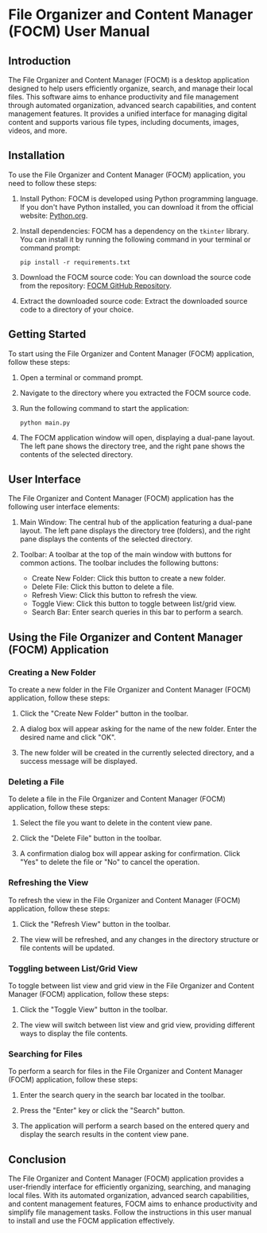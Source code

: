# File Organizer and Content Manager (FOCM) User Manual

## Introduction

The File Organizer and Content Manager (FOCM) is a desktop application designed to help users efficiently organize, search, and manage their local files. This software aims to enhance productivity and file management through automated organization, advanced search capabilities, and content management features. It provides a unified interface for managing digital content and supports various file types, including documents, images, videos, and more.

## Installation

To use the File Organizer and Content Manager (FOCM) application, you need to follow these steps:

1. Install Python: FOCM is developed using Python programming language. If you don't have Python installed, you can download it from the official website: [Python.org](https://www.python.org/downloads/).

2. Install dependencies: FOCM has a dependency on the `tkinter` library. You can install it by running the following command in your terminal or command prompt:

   ```
   pip install -r requirements.txt
   ```

3. Download the FOCM source code: You can download the source code from the repository: [FOCM GitHub Repository](https://github.com/your-repository-link).

4. Extract the downloaded source code: Extract the downloaded source code to a directory of your choice.

## Getting Started

To start using the File Organizer and Content Manager (FOCM) application, follow these steps:

1. Open a terminal or command prompt.

2. Navigate to the directory where you extracted the FOCM source code.

3. Run the following command to start the application:

   ```
   python main.py
   ```

4. The FOCM application window will open, displaying a dual-pane layout. The left pane shows the directory tree, and the right pane shows the contents of the selected directory.

## User Interface

The File Organizer and Content Manager (FOCM) application has the following user interface elements:

1. Main Window: The central hub of the application featuring a dual-pane layout. The left pane displays the directory tree (folders), and the right pane displays the contents of the selected directory.

2. Toolbar: A toolbar at the top of the main window with buttons for common actions. The toolbar includes the following buttons:

   - Create New Folder: Click this button to create a new folder.
   - Delete File: Click this button to delete a file.
   - Refresh View: Click this button to refresh the view.
   - Toggle View: Click this button to toggle between list/grid view.
   - Search Bar: Enter search queries in this bar to perform a search.

## Using the File Organizer and Content Manager (FOCM) Application

### Creating a New Folder

To create a new folder in the File Organizer and Content Manager (FOCM) application, follow these steps:

1. Click the "Create New Folder" button in the toolbar.

2. A dialog box will appear asking for the name of the new folder. Enter the desired name and click "OK".

3. The new folder will be created in the currently selected directory, and a success message will be displayed.

### Deleting a File

To delete a file in the File Organizer and Content Manager (FOCM) application, follow these steps:

1. Select the file you want to delete in the content view pane.

2. Click the "Delete File" button in the toolbar.

3. A confirmation dialog box will appear asking for confirmation. Click "Yes" to delete the file or "No" to cancel the operation.

### Refreshing the View

To refresh the view in the File Organizer and Content Manager (FOCM) application, follow these steps:

1. Click the "Refresh View" button in the toolbar.

2. The view will be refreshed, and any changes in the directory structure or file contents will be updated.

### Toggling between List/Grid View

To toggle between list view and grid view in the File Organizer and Content Manager (FOCM) application, follow these steps:

1. Click the "Toggle View" button in the toolbar.

2. The view will switch between list view and grid view, providing different ways to display the file contents.

### Searching for Files

To perform a search for files in the File Organizer and Content Manager (FOCM) application, follow these steps:

1. Enter the search query in the search bar located in the toolbar.

2. Press the "Enter" key or click the "Search" button.

3. The application will perform a search based on the entered query and display the search results in the content view pane.

## Conclusion

The File Organizer and Content Manager (FOCM) application provides a user-friendly interface for efficiently organizing, searching, and managing local files. With its automated organization, advanced search capabilities, and content management features, FOCM aims to enhance productivity and simplify file management tasks. Follow the instructions in this user manual to install and use the FOCM application effectively.